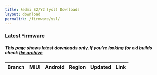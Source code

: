 ```yaml
---
title: Redmi S2/Y2 (ysl) Downloads
layout: download
permalink: /firmware/ysl/
---
```


### Latest Firmware
##### This page shows latest downloads only. If you're looking for old builds check [the archive](/archive/firmware/ysl/)


<div class="table-responsive-md" id="table-wrapper">
<table id="firmware" class="compact table table-striped table-hover table-sm">
    <thead class="thead-dark">
        <tr>
            <th>Branch</th>
            <th>MIUI</th>
            <th>Android</th>
            <th>Region</th>
            <th>Updated</th>
            <th>Link</th>
        </tr>
    </thead>
    <script>loadFirmwareDownloads('ysl', 'latest')</script>
</table>
</div>
